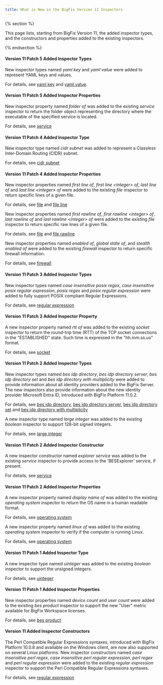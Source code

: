 ```yaml
---
title: What is New in the BigFix Version 11 Inspectors
---
```


{% section %}

This page lists, starting from BigFix Version 11, the added inspector types, and the constructors and properties added to the existing inspectors.

{% endsection %}

#### Version 11 Patch 5 Added Inspector Types

New inspector types named *yaml key* and *yaml value* were added to represent YAML keys and values.

For details, see [yaml key](https://developer.bigfix.com/relevance/reference/yaml-key.html) and [yaml value](https://developer.bigfix.com/relevance/reference/yaml-value.html).

#### Version 11 Patch 5 Added Inspector Properties

New inspector property named *folder of* was added to the existing *service* inspector to return the folder object representing the directory where the executable of the specified service is located.

For details, see [service](https://developer.bigfix.com/relevance/reference/service.html)

#### Version 11 Patch 4 Added Inspector Type

New inspector type named *cidr subnet* was added to represent a Classless Inter-Domain Routing (CIDR) subnet.

For details, see [cidr subnet](https://developer.bigfix.com/relevance/reference/cidr-subnet.html)

#### Version 11 Patch 4 Added Inspector Properties

New inspector properties named *first line of*, *first line &lt;integer&gt; of*, *last line of* and *last line &lt;integer&gt; of* were added to the existing *file* inspector to return specific lines of a given file.

For details, see [file](https://developer.bigfix.com/relevance/reference/file.html) and [file line](https://developer.bigfix.com/relevance/reference/file-line.html)

New inspector properties named *first rawline of*, *first rawline &lt;integer&gt; of*, *last rawline of* and *last rawline &lt;integer&gt; of* were added to the existing *file* inspector to return specific raw lines of a given file.

For details, see [file](https://developer.bigfix.com/relevance/reference/file.html) and [file rawline](https://developer.bigfix.com/relevance/reference/file-rawline.html)

New inspector properties named *enabled of*, *global state of*, and *stealth enabled of* were added to the existing *firewall* inspector to return specific firewall information.

For details, see [firewall](https://developer.bigfix.com/relevance/reference/firewall.html)

#### Version 11 Patch 3 Added Inspector Types

New inspector types named *case insensitive posix regex*, *case insensitive posix regular expression*, *posix regex* and *posix regular expression* were added to fully support POSIX compliant Regular Expressions.

For details, see [regular expression](https://developer.bigfix.com/relevance/reference/regular-expression.html)

#### Version 11 Patch 3 Added Inspector Property

A new inspector property named *rtt of* was added to the existing *socket* inspector to return the round-trip time (RTT) of the TCP socket connections in the "ESTABLISHED" state. Such time is expressed in the "hh.mm.ss.us" format.

For details, see [socket](https://developer.bigfix.com/relevance/reference/socket.html)

#### Version 11 Patch 2 Added Inspector Types

New inspector types named *bes idp directory*, *bes idp directory server*, *bes idp directory set* and *bes idp directory with multiplicity* were added to provide information about all identity providers added to the BigFix Server. The new inspectors also provide information about the new identity provider Microsoft Entra ID, introduced with BigFix Platform 11.0.2.

For details, see [bes idp directory](https://developer.bigfix.com/relevance/reference/bes-idp-directory.html), [bes idp directory server](https://developer.bigfix.com/relevance/reference/bes-idp-directory-server.html), [bes idp directory set](https://developer.bigfix.com/relevance/reference/bes-idp-directory-set.html) and [bes idp directory with multiplicity](https://developer.bigfix.com/relevance/reference/bes-idp-directory-with-multiplicity.html)

A new inspector type named *large integer* was added to the existing *boolean* inspector to support 128-bit signed integers.

For details, see [large integer](https://developer.bigfix.com/relevance/reference/large-integer.html)

#### Version 11 Patch 2 Added Inspector Constructor

A new inspector constructor named *explorer service* was added to the existing *service* inspector to provide access to the 'BESExplorer' service, if present.

For details, see [service](https://developer.bigfix.com/relevance/reference/service.html)

#### Version 11 Patch 2 Added Inspector Properties

A new inspector property named *display name of* was added to the existing *operating system* inspector to return the OS name in a human readable format.

For details, see [operating system](https://developer.bigfix.com/relevance/reference/operating-system.html)

A new inspector property named *linux of* was added to the existing *operating system* inspector to verify if the computer is running Linux.

For details, see [operating system](https://developer.bigfix.com/relevance/reference/operating-system.html)

#### Version 11 Patch 1 Added Inspector Type

A new inspector type named *uinteger* was added to the existing *boolean* inspector to support the unsigned integers.

For details, see [uinteger](https://developer.bigfix.com/relevance/reference/uinteger.html)

#### Version 11 Patch 1 Added Inspector Properties

New inspector properties named *device count* and *user count* were added to the existing *bes product* inspector to support the new "User" metric available for BigFix Workspace licenses.

For details, see [bes product](https://developer.bigfix.com/relevance/reference/bes-product.html)

#### Version 11 Added Inspector Constructors

The Perl Compatible Regular Expressions syntaxes, introduced with BigFix Platform 10.0.8 and available on the Windows client, are now also supported on several Linux platforms.
New inspector constructors named *case insensitive perl regex*, *case insensitive perl regular expression*, *perl regex* and *perl regular expression* were added to the existing *regular expression* inspector to support the Perl Compatible Regular Expressions syntaxes.

For details, see [regular expression](https://developer.bigfix.com/relevance/reference/regular-expression.html)
